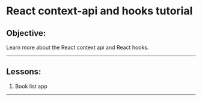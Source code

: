 # React context-api and hooks tutorial

## Objective:

Learn more about the React context api and React hooks.

***

## Lessons:

<ol>
<li>Book list app</li>

</ol>

***